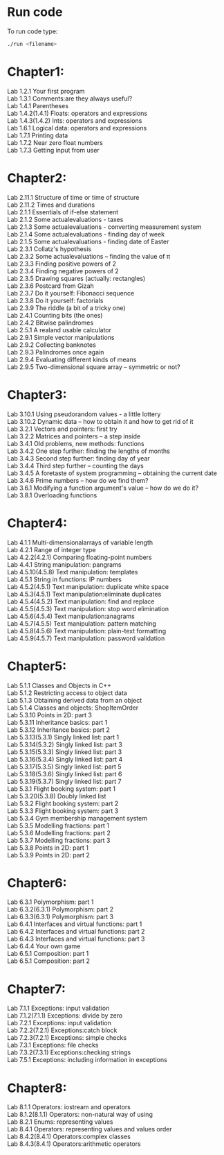 # Run code
To run code type:
```bash
./run <filename>
```

# Chapter1:
Lab 1.2.1 Your first program<br /> 
Lab 1.3.1 Comments:are they always useful?<br />
Lab 1.4.1 Parentheses<br />
Lab 1.4.2(1.4.1) Floats: operators and expressions<br /> 
Lab 1.4.3(1.4.2) Ints: operators and expressions<br /> 
Lab 1.6.1 Logical data: operators and expressions<br /> 
Lab 1.7.1 Printing data<br />
Lab 1.7.2 Near zero float numbers<br /> 
Lab 1.7.3 Getting input from user<br />

# Chapter2:
Lab 2.11.1 Structure of time or time of structure<br /> 
Lab 2.11.2 Times and durations<br /> 
Lab 2.1.1 Essentials of if-else statement<br /> 
Lab 2.1.2 Some actualevaluations - taxes<br /> 
Lab 2.1.3 Some actualevaluations - converting measurement system <br />
Lab 2.1.4 Some actualevaluations - finding day of week <br />
Lab 2.1.5 Some actualevaluations - finding date of Easter<br /> 
Lab 2.3.1 Collatz's hypothesis <br />
Lab 2.3.2 Some actualevaluations – finding the value of π <br />
Lab 2.3.3 Finding positive powers of 2 <br />
Lab 2.3.4 Finding negative powers of 2 <br />
Lab 2.3.5 Drawing squares (actually: rectangles)<br /> 
Lab 2.3.6 Postcard from Gizah <br />
Lab 2.3.7 Do it yourself: Fibonacci sequence<br /> 
Lab 2.3.8 Do it yourself: factorials <br />
Lab 2.3.9 The riddle (a bit of a tricky one)<br /> 
Lab 2.4.1 Counting bits (the ones) <br />
Lab 2.4.2 Bitwise palindromes <br />
Lab 2.5.1 A realand usable calculator <br />
Lab 2.9.1 Simple vector manipulations <br />
Lab 2.9.2 Collecting banknotes <br />
Lab 2.9.3 Palindromes once again<br /> 
Lab 2.9.4 Evaluating different kinds of means <br />
Lab 2.9.5 Two-dimensional square array – symmetric or not? <br />

# Chapter3:
Lab 3.10.1 Using pseudorandom values - a little lottery <br />
Lab 3.10.2 Dynamic data – how to obtain it and how to get rid of it <br />
Lab 3.2.1 Vectors and pointers: first try <br />
Lab 3.2.2 Matrices and pointers – a step inside <br />
Lab 3.4.1 Old problems, new methods: functions <br />
Lab 3.4.2 One step further: finding the lengths of months <br />
Lab 3.4.3 Second step further: finding day of year <br />
Lab 3.4.4 Third step further – counting the days <br />
Lab 3.4.5 A foretaste of system programming – obtaining the current date <br />
Lab 3.4.6 Prime numbers – how do we find them? <br />
Lab 3.6.1 Modifying a function argument's value – how do we do it? <br />
Lab 3.8.1 Overloading functions <br />

# Chapter4:
Lab 4.1.1 Multi-dimensionalarrays of variable length <br />
Lab 4.2.1 Range of integer type <br />
Lab 4.2.2(4.2.1) Comparing floating-point numbers <br />
Lab 4.4.1 String manipulation: pangrams <br />
Lab 4.5.10(4.5.8) Text manipulation: templates<br /> 
Lab 4.5.1 String in functions: IP numbers <br />
Lab 4.5.2(4.5.1) Text manipulation: duplicate white space<br /> 
Lab 4.5.3(4.5.1) Text manipulation:eliminate duplicates<br /> 
Lab 4.5.4(4.5.2) Text manipulation: find and replace <br />
Lab 4.5.5(4.5.3) Text manipulation: stop word elimination <br />
Lab 4.5.6(4.5.4) Text manipulation:anagrams <br />
Lab 4.5.7(4.5.5) Text manipulation: pattern matching <br />
Lab 4.5.8(4.5.6) Text manipulation: plain-text formatting<br /> 
Lab 4.5.9(4.5.7) Text manipulation: password validation <br />

# Chapter5:
Lab 5.1.1 Classes and Objects in C++ <br />
Lab 5.1.2 Restricting access to object data <br />
Lab 5.1.3 Obtaining derived data from an object <br />
Lab 5.1.4 Classes and objects: ShopItemOrder <br />
Lab 5.3.10 Points in 2D: part 3 <br />
Lab 5.3.11 Inheritance basics: part 1 <br />
Lab 5.3.12 Inheritance basics: part 2 <br />
Lab 5.3.13(5.3.1) Singly linked list: part 1 <br />
Lab 5.3.14(5.3.2) Singly linked list: part 3 <br />
Lab 5.3.15(5.3.3) Singly linked list: part 3 <br />
Lab 5.3.16(5.3.4) Singly linked list: part 4 <br />
Lab 5.3.17(5.3.5) Singly linked list: part 5 <br />
Lab 5.3.18(5.3.6) Singly linked list: part 6 <br />
Lab 5.3.19(5.3.7) Singly linked list: part 7 <br />
Lab 5.3.1 Flight booking system: part 1 <br />
Lab 5.3.20(5.3.8) Doubly linked list <br />
Lab 5.3.2 Flight booking system: part 2 <br />
Lab 5.3.3 Flight booking system: part 3 <br />
Lab 5.3.4 Gym membership management system <br />
Lab 5.3.5 Modelling fractions: part 1 <br />
Lab 5.3.6 Modelling fractions: part 2 <br />
Lab 5.3.7 Modelling fractions: part 3 <br />
Lab 5.3.8 Points in 2D: part 1 <br />
Lab 5.3.9 Points in 2D: part 2 <br />

# Chapter6:
Lab 6.3.1 Polymorphism: part 1 <br />
Lab 6.3.2(6.3.1) Polymorphism: part 2 <br />
Lab 6.3.3(6.3.1) Polymorphism: part 3<br /> 
Lab 6.4.1 Interfaces and virtual functions: part 1<br /> 
Lab 6.4.2 Interfaces and virtual functions: part 2 <br />
Lab 6.4.3 Interfaces and virtual functions: part 3 <br />
Lab 6.4.4 Your own game <br />
Lab 6.5.1 Composition: part 1 <br />
Lab 6.5.1 Composition: part 2 <br />

# Chapter7:
Lab 7.1.1 Exceptions: input validation <br />
Lab 7.1.2(7.1.1) Exceptions: divide by zero <br />
Lab 7.2.1 Exceptions: input validation <br />
Lab 7.2.2(7.2.1) Exceptions:catch block <br />
Lab 7.2.3(7.2.1) Exceptions: simple checks <br />
Lab 7.3.1 Exceptions: file checks <br />
Lab 7.3.2(7.3.1) Exceptions:checking strings <br />
Lab 7.5.1 Exceptions: including information in exceptions <br />

# Chapter8:
Lab 8.1.1 Operators: iostream and operators <br />
Lab 8.1.2(8.1.1) Operators: non-natural way of using <br />
Lab 8.2.1 Enums: representing values <br />
Lab 8.4.1 Operators: representing values and values order <br />
Lab 8.4.2(8.4.1) Operators:complex classes <br />
Lab 8.4.3(8.4.1) Operators:arithmetic operators <br />
